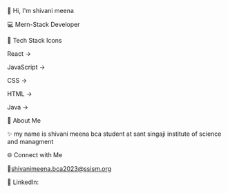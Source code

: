 👋 Hi, I'm shivani meena

💻 Mern-Stack Developer 

🔧 Tech Stack Icons

React → <FaReact />

JavaScript → <SiJavascript />

CSS → <FaCss3Alt />

HTML → <FaHtml5 />

Java → <FaJava />


🎯 About Me

✨ my name is shivani meena bca student at sant singaji institute of science and managment

🌐 Connect with Me
  
🔗shivanimeena.bca2023@ssism.org

🔗 LinkedIn: 


